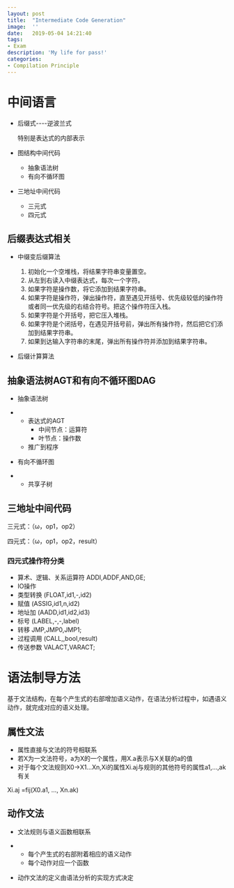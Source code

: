 ```yaml
---
layout:	post
title:	"Intermediate Code Generation"
image:	''
date:	2019-05-04 14:21:40
tags:	
- Exam
description: 'My life for pass!'
categories:
- Compilation Principle
---
```


<script type="text/javascript" src="../MathJax/MathJax.js?config=default"></script>
# 中间语言

- 后缀式----逆波兰式

  特别是表达式的内部表示

- 图结构中间代码

  * 抽象语法树

  - 有向不循环图

- 三地址中间代码

  * 三元式

  - 四元式

## 后缀表达式相关

- 中缀变后缀算法

  1. 初始化一个空堆栈，将结果字符串变量置空。
  2. 从左到右读入中缀表达式，每次一个字符。
  3. 如果字符是操作数，将它添加到结果字符串。
  4. 如果字符是操作符，弹出操作符，直至遇见开括号、优先级较低的操作符或者同一优先级的右结合符号。把这个操作符压入栈。
  5. 如果字符是个开括号，把它压入堆栈。
  6. 如果字符是个闭括号，在遇见开括号前，弹出所有操作符，然后把它们添加到结果字符串。
  7. 如果到达输入字符串的末尾，弹出所有操作符并添加到结果字符串。
- 后缀计算算法

## 抽象语法树AGT和有向不循环图DAG

- 抽象语法树

- - 表达式的AGT
    * 中间节点：运算符
    * 叶节点：操作数
  - 推广到程序

- 有向不循环图

- - 共享子树

## 三地址中间代码

三元式：（ω，op1，op2）

四元式：（ω，op1，op2，result）

### 四元式操作符分类

- 算术、逻辑、关系运算符 ADDI,ADDF,AND,GE;
- IO操作
- 类型转换		(FLOAT,id1,-,id2)
- 赋值		(ASSIG,id1,n,id2)
- 地址加		(AADD,id1,id2,id3)
- 标号		(LABEL,-,-,label)
- 转移		JMP,JMP0,JMP1;
- 过程调用		(CALL,<f>,bool,result)
- 传送参数		VALACT,VARACT;

# 语法制导方法

基于文法结构，在每个产生式的右部增加语义动作，在语法分析过程中，如遇语义动作，就完成对应的语义处理。

## 属性文法

- 属性直接与文法的符号相联系
- 若X为一文法符号，a为X的一个属性，用X.a表示与X关联的a的值
- 对于每个文法规则X0->X1…Xn,Xi的属性Xi.aj与规则的其他符号的属性a1,…,ak有关

Xi.aj =fij(X0.a1, …, Xn.ak)

## 动作文法

- 文法规则与语义函数相联系

- - 每个产生式的右部附着相应的语义动作
  - 每个动作对应一个函数

- 动作文法的定义由语法分析的实现方式决定